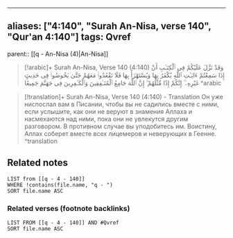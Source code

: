 
---
aliases: ["4:140", "Surah An-Nisa, verse 140", "Qur'an 4:140"]
tags: Qvref
---

parent:: [[q - An-Nisa (4)|An-Nisa]]

> [!arabic]+ Surah An-Nisa, Verse 140 (4:140)
> <span class="quran-arabic">وَقَدْ نَزَّلَ عَلَيْكُمْ فِى ٱلْكِتَـٰبِ أَنْ إِذَا سَمِعْتُمْ ءَايَـٰتِ ٱللَّهِ يُكْفَرُ بِهَا وَيُسْتَهْزَأُ بِهَا فَلَا تَقْعُدُوا۟ مَعَهُمْ حَتَّىٰ يَخُوضُوا۟ فِى حَدِيثٍ غَيْرِهِۦٓ ۚ إِنَّكُمْ إِذًا مِّثْلُهُمْ ۗ إِنَّ ٱللَّهَ جَامِعُ ٱلْمُنَـٰفِقِينَ وَٱلْكَـٰفِرِينَ فِى جَهَنَّمَ جَمِيعًا</span>
^arabic

> [!translation]+ Surah An-Nisa, Verse 140 (4:140) - Translation
> Он уже ниспослал вам в Писании, чтобы вы не садились вместе с ними, если услышите, как они не веруют в знамения Аллаха и насмехаются над ними, пока они не увлекутся другим разговором. В противном случае вы уподобитесь им. Воистину, Аллах соберет вместе всех лицемеров и неверующих в Геенне.
^translation



## Related notes
```dataview
LIST from [[q - 4 - 140]]
WHERE !contains(file.name, "q - ")
SORT file.name ASC
```

### Related verses (footnote backlinks)
```dataview
LIST FROM [[q - 4 - 140]] AND #Qvref
SORT file.name ASC
```

